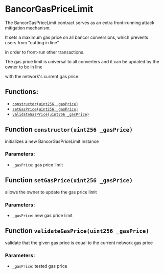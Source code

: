# BancorGasPriceLimit

The BancorGasPriceLimit contract serves as an extra front-running attack mitigation mechanism.

It sets a maximum gas price on all bancor conversions, which prevents users from "cutting in line"

in order to front-run other transactions.

The gas price limit is universal to all converters and it can be updated by the owner to be in line

with the network's current gas price.

## Functions:

* [`constructor(uint256 _gasPrice)`](bancorgaspricelimit.md#BancorGasPriceLimit-constructor-uint256-)
* [`setGasPrice(uint256 _gasPrice)`](bancorgaspricelimit.md#BancorGasPriceLimit-setGasPrice-uint256-)
* [`validateGasPrice(uint256 _gasPrice)`](bancorgaspricelimit.md#BancorGasPriceLimit-validateGasPrice-uint256-)

## Function `constructor(uint256 _gasPrice)` <a id="BancorGasPriceLimit-constructor-uint256-"></a>

initializes a new BancorGasPriceLimit instance

### Parameters:

* `_gasPrice`:    gas price limit

## Function `setGasPrice(uint256 _gasPrice)` <a id="BancorGasPriceLimit-setGasPrice-uint256-"></a>

allows the owner to update the gas price limit

### Parameters:

* `_gasPrice`:    new gas price limit

## Function `validateGasPrice(uint256 _gasPrice)` <a id="BancorGasPriceLimit-validateGasPrice-uint256-"></a>

validate that the given gas price is equal to the current network gas price

### Parameters:

* `_gasPrice`:    tested gas price

